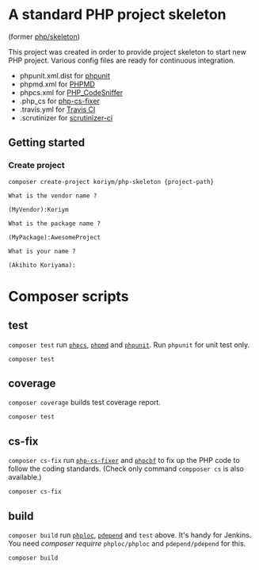 # A standard PHP project skeleton
(former [php/skeleton](https://packagist.org/packages/php/skeleton))

This project was created in order to provide project skeleton to start new PHP project.
Various config files are ready for continuous integration.

 * phpunit.xml.dist for [phpunit](http://phpunit.de/manual/current/en/index.html)
 * phpmd.xml for [PHPMD](https://phpmd.org)
 * phpcs.xml for [PHP_CodeSniffer](https://github.com/squizlabs/PHP_CodeSniffer/wiki)
 * .php_cs for [php-cs-fixer](https://github.com/FriendsOfPHP/PHP-CS-Fixer)
 * .travis.yml for [Travis CI](https://travis-ci.org/)
 * .scrutinizer for [scrutinizer-ci](https://scrutinizer-ci.com/)
 
## Getting started

### Create project

    
```
composer create-project koriym/php-skeleton {project-path}

What is the vendor name ?

(MyVendor):Koriym

What is the package name ?

(MyPackage):AwesomeProject

What is your name ?

(Akihito Koriyama):
```

# Composer scripts

## test

`composer test` run [`phpcs`](https://github.com/squizlabs/PHP_CodeSniffer), [`phpmd`](https://github.com/phpmd/phpmd) and [`phpunit`](https://github.com/sebastianbergmann/phpunit). Run `phpunit` for unit test only.

```
composer test
```

## coverage

`composer coverage` builds test coverage report.

```
composer test
```
## cs-fix

`composer cs-fix` run [`php-cs-fixer`](https://github.com/FriendsOfPHP/PHP-CS-Fixer) and [`phpcbf`](https://github.com/squizlabs/PHP_CodeSniffer/wiki/Fixing-Errors-Automatically) to fix up the PHP code to follow the coding standards. (Check only command `compposer cs` is also available.)

```
composer cs-fix
```

## build

`composer build` run [`phploc`](https://github.com/sebastianbergmann/phploc), [`pdepend`](https://pdepend.org/) and `test` above. It's handy for Jenkins. 
You need *composer requirre* `phploc/phploc` and `pdepend/pdepend` for this.

```
composer build
```
